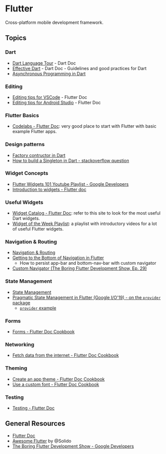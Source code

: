 # Flutter

Cross-platform mobile development framework.

## Topics

### Dart

- [Dart Language Tour](https://dart.dev/guides/language/language-tour) - Dart Doc
- [Effective Dart](https://dart.dev/guides/language/effective-dart) - Dart Doc - Guidelines and good practices for Dart
- [Asynchronous Programming in Dart](https://dart.dev/codelabs/async-await)

### Editing

- [Editing tips for VSCode](https://flutter.dev/docs/development/tools/vs-code#editing-tips-for-flutter-code) - Flutter Doc
- [Editing tips for Android Studio](https://flutter.dev/docs/development/tools/android-studio#editing-tips-for-flutter-code) - Flutter Doc

### Flutter Basics

- [Codelabs - Flutter Doc](https://flutter.dev/docs/codelabs): very good place to start with Flutter with basic example Flutter apps.

### Design patterns

- [Factory contructor in Dart](https://dart.dev/guides/language/language-tour#factory-constructors)
- [How to build a Singleton in Dart - stackoverflow question](https://stackoverflow.com/questions/12649573/how-do-you-build-a-singleton-in-dart?rq=1)

### Widget Concepts

- [Flutter Widgets 101 Youtube Playlist - Google Developers](https://www.youtube.com/playlist?list=PLOU2XLYxmsIJyiwUPCou_OVTpRIn_8UMd)
- [Introduction to widgets - Flutter doc](https://flutter.dev/docs/development/ui/widgets-intro)

### Useful Widgets

- [Widget Catalog - Flutter Doc](https://flutter.dev/docs/development/ui/widgets): refer to this site to look for the most useful Dart widgets.
- [Widget of the Week Playlist](https://youtube.com/playlist?list=PLjxrf2q8roU23XGwz3Km7sQZFTdB996iG): a playlist with introductory videos for a lot of useful Flutter widgets.

### Navigation & Routing

- [Navigation & Routing](https://medium.com/flutter/learning-flutters-new-navigation-and-routing-system-7c9068155ade)
- [Getting to the Bottom of Navigation in Flutter](https://medium.com/flutter/getting-to-the-bottom-of-navigation-in-flutter-b3e440b9386)
  - How to persist app-bar and bottom-nav-bar with custom navigator
- [Custom Navigator (The Boring Flutter Development Show, Ep. 29)](https://youtu.be/EcAwFpC9S8s?t=1706)

### State Management

- [State Management](https://flutter.dev/docs/development/data-and-backend/state-mgmt)
- [Pragmatic State Management in Flutter (Google I/O'19) - on the `provider` package](https://www.youtube.com/watch?v=d_m5csmrf7I)
  - [`provider` example](https://youtu.be/d_m5csmrf7I?t=913)

### Forms

- [Forms - Flutter Doc Cookbook](https://flutter.dev/docs/cookbook/forms)

### Networking

- [Fetch data from the internet - Flutter Doc Cookbook](https://flutter.dev/docs/cookbook/networking/fetch-data)

### Theming

- [Create an app theme - Flutter Doc Cookbook](https://flutter.dev/docs/cookbook/design/themes#creating-an-app-theme)
- [Use a custom font - Flutter Doc Cookbook](https://flutter.dev/docs/cookbook/design/fonts#1-import-the-font-files)

### Testing

- [Testing - Flutter Doc](https://flutter.dev/docs/testing)


## General Resources

- [Flutter Doc](https://flutter.dev)
- [Awesome Flutter](https://github.com/Solido/awesome-flutter) by @Solido
- [The Boring Flutter Development Show - Google Developers](https://youtube.com/playlist?list=PLOU2XLYxmsIK0r_D-zWcmJ1plIcDNnRkK)
